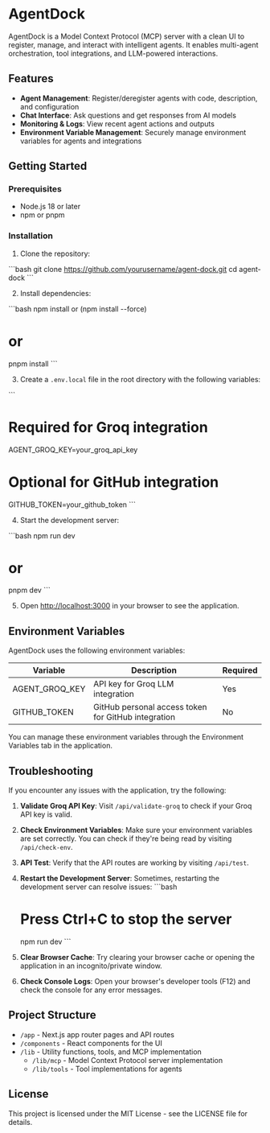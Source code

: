 # AgentDock

AgentDock is a Model Context Protocol (MCP) server with a clean UI to register, manage, and interact with intelligent agents. It enables multi-agent orchestration, tool integrations, and LLM-powered interactions.

## Features

- **Agent Management**: Register/deregister agents with code, description, and configuration
- **Chat Interface**: Ask questions and get responses from AI models
- **Monitoring & Logs**: View recent agent actions and outputs
- **Environment Variable Management**: Securely manage environment variables for agents and integrations

## Getting Started

### Prerequisites

- Node.js 18 or later
- npm or pnpm

### Installation

1. Clone the repository:

\`\`\`bash
git clone https://github.com/yourusername/agent-dock.git
cd agent-dock
\`\`\`

2. Install dependencies:

\`\`\`bash
npm install or (npm install --force)

# or

pnpm install
\`\`\`

3. Create a `.env.local` file in the root directory with the following variables:

\`\`\`

# Required for Groq integration

AGENT_GROQ_KEY=your_groq_api_key

# Optional for GitHub integration

GITHUB_TOKEN=your_github_token
\`\`\`

4. Start the development server:

\`\`\`bash
npm run dev

# or

pnpm dev
\`\`\`

5. Open [http://localhost:3000](http://localhost:3000) in your browser to see the application.

## Environment Variables

AgentDock uses the following environment variables:

| Variable       | Description                                         | Required |
| -------------- | --------------------------------------------------- | -------- |
| AGENT_GROQ_KEY | API key for Groq LLM integration                    | Yes      |
| GITHUB_TOKEN   | GitHub personal access token for GitHub integration | No       |

You can manage these environment variables through the Environment Variables tab in the application.

## Troubleshooting

If you encounter any issues with the application, try the following:

1. **Validate Groq API Key**: Visit `/api/validate-groq` to check if your Groq API key is valid.

2. **Check Environment Variables**: Make sure your environment variables are set correctly. You can check if they're being read by visiting `/api/check-env`.

3. **API Test**: Verify that the API routes are working by visiting `/api/test`.

4. **Restart the Development Server**: Sometimes, restarting the development server can resolve issues:
   \`\`\`bash

   # Press Ctrl+C to stop the server

   npm run dev
   \`\`\`

5. **Clear Browser Cache**: Try clearing your browser cache or opening the application in an incognito/private window.

6. **Check Console Logs**: Open your browser's developer tools (F12) and check the console for any error messages.

## Project Structure

- `/app` - Next.js app router pages and API routes
- `/components` - React components for the UI
- `/lib` - Utility functions, tools, and MCP implementation
  - `/lib/mcp` - Model Context Protocol server implementation
  - `/lib/tools` - Tool implementations for agents

## License

This project is licensed under the MIT License - see the LICENSE file for details.
